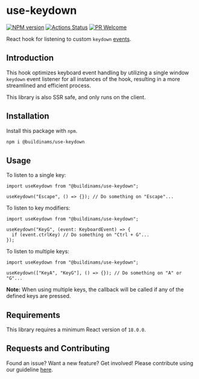 # use-keydown

[![NPM version][npm-image]][npm-url]
[![Actions Status][ci-image]][ci-url]
[![PR Welcome][npm-downloads-image]][npm-downloads-url]

React hook for listening to custom `keydown` [events](https://developer.mozilla.org/en-US/docs/Web/API/KeyboardEvent/code).

## Introduction

This hook optimizes keyboard event handling by utilizing a single window `keydown` event listener for all instances of the hook, resulting in a more streamlined and efficient process.

This library is also SSR safe, and only runs on the client.

## Installation

Install this package with `npm`.

```bash
npm i @buildinams/use-keydown
```

## Usage

To listen to a single key:

```tsx
import useKeydown from "@buildinams/use-keydown";

useKeydown("Escape", () => {}); // Do something on "Escape"...
```

To listen to key modifiers:

```tsx
import useKeydown from "@buildinams/use-keydown";

useKeydown("KeyG", (event: KeyboardEvent) => {
  if (event.ctrlKey) // Do something on "Ctrl + G"...
});
```

To listen to multiple keys:

```tsx
import useKeydown from "@buildinams/use-keydown";

useKeydown(["KeyA", "KeyG"], () => {}); // Do something on "A" or "G"...
```

**Note:** When using multiple keys, the callback will be called if any of the defined keys are pressed.

## Requirements

This library requires a minimum React version of `18.0.0`.

## Requests and Contributing

Found an issue? Want a new feature? Get involved! Please contribute using our guideline [here](https://github.com/buildinamsterdam/use-keydown/blob/main/CONTRIBUTING.md).

[npm-image]: https://img.shields.io/npm/v/@buildinams/use-keydown.svg?style=flat-square&logo=react
[npm-url]: https://npmjs.org/package/@buildinams/use-keydown
[ci-image]: https://github.com/buildinamsterdam/use-keydown/actions/workflows/test.yml/badge.svg
[ci-url]: https://github.com/buildinamsterdam/use-keydown/actions
[npm-downloads-image]: https://img.shields.io/npm/dm/@buildinams/use-keydown.svg
[npm-downloads-url]: https://npmcharts.com/compare/@buildinams/use-keydown?minimal=true
